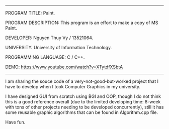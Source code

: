* * * * * * * * * * * * * * * * * * * * * * * * * * * * * * * * * * * * * * * * * * * * * * * *
PROGRAM TITLE: Paint.

PROGRAM DESCRIPTION: This program is an effort to make a copy of MS Paint.

DEVELOPER: Nguyen Thuy Vy / 13521064.

UNIVERSITY: University of Information Technology.

PROGRAMMING LANGUAGE: C / C++.

DEMO: https://www.youtube.com/watch?v=XTytdfXSbtA

* * * * * * * * * * * * * * * * * * * * * * * * * * * * * * * * * * * * * * * * * * * * * * * *

I am sharing the souce code of a very-not-good-but-worked project that I have to develop when I took Computer Graphics in my university.

I have designed GUI from scratch using BGI and OOP, though I do not think this is a good reference overall (due to the limited developing time: 8-week with tons of other projects needing to be developed concurrently), still it has some reusable graphic algorithms that can be found in Algorithm.cpp file.

Have fun.
